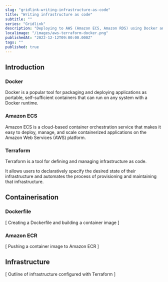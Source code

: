 ```yaml
---
slug: "gridlink-writing-infrastructure-as-code"
title: "Writing infrastructure as code"
subtitle: ""
series: "Gridlink"
description: "Deploying to AWS (Amazon ECS, Amazon RDS) using Docker and Terraform"
localimage: "/images/aws-terraform-docker.png"
publishedAt: "2022-12-12T09:00:00.000Z"
tags: ""
published: true
---
```


## Introduction

### Docker

Docker is a popular tool for packaging and deploying applications as portable, self-sufficient containers that can run on any system with a Docker runtime.

### Amazon ECS

Amazon ECS is a cloud-based container orchestration service that makes it easy to deploy, manage, and scale containerized applications on the Amazon Web Services (AWS) platform.

### Terraform

Terraform is a tool for defining and managing infrastructure as code.

It allows users to declaratively specify the desired state of their infrastructure and automates the process of provisioning and maintaining that infrastructure.

## Containerisation

### Dockerfile

[ Creating a Dockerfile and building a container image ]

### Amazon ECR

[ Pushing a container image to Amazon ECR ]

## Infrastructure

[ Outline of infrastructure configured with Terraform ]
